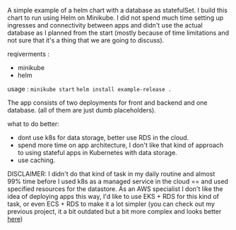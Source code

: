 A simple example of a helm chart with a database as statefulSet.
I build this chart to run using Helm on Minikube.
I did not spend much time setting up ingresses and connectivity between apps and didn't use the actual database as I planned from the start (mostly because of time limitations and not sure that it's a thing that we are going to discuss).

reqiverments : 
- minikube
- helm

usage : 
`minikube start`
`helm install example-release .`

The app consists of two deployments for front and backend and one database. (all of them are just dumb placeholders).

what to do better:
- dont use k8s for data storage, better use RDS in the cloud.
- spend more time on app architecture, I don't like that kind of approach to using stateful apps in Kubernetes with data storage.
- use caching.

DISCLAIMER: 
I didn't do that kind of task in my daily routine and almost 99% time before I used k8s as a managed service in the cloud == and used specified resources for the datastore.
As an AWS specialist I don't like the idea of deploying apps this way, I'd like to use EKS + RDS for this kind of task, or even ECS + RDS to make it a lot simpler (you can check out my previous project, it a bit outdated but a bit more complex and looks better [here](https://github.com/aarogozin/pg-rds-terraform))
